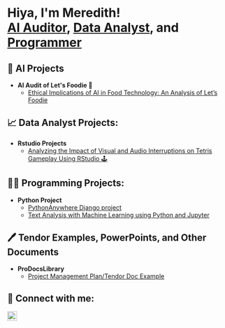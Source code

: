 <h1>Hiya, I'm Meredith! <br/><a href="https://github.com/MeredithSalois/AI-Projects">AI Auditor</a>, <a href="https://github.com/MeredithSalois/Data-Analyst">Data Analyst</a>, and <a href="https://github.com/MeredithSalois">Programmer</a>

<h2>🤖 AI Projects</h2>

- <b>AI Audit of Let's Foodie 🫛</b>
  - [Ethical Implications of AI in Food Technology: An Analysis of Let’s Foodie](https://github.com/MeredithSalois/AI-Projects)

<h2>📈 Data Analyst Projects:</h2>

- <b>Rstudio Projects</b>
  - [Analyzing the Impact of Visual and Audio Interruptions on Tetris Gameplay Using RStudio 🕹️](https://github.com/MeredithSalois/Rstudio-Project)
 
<h2>👨‍💻 Programming Projects:</h2>

- <b>Python Project</b>
  - [PythonAnywhere Django project](https://github.com/MeredithSalois/Django-Portfolio-Practice)
  - [Text Analysis with Machine Learning using Python and Jupyter](https://github.com/MeredithSalois/Text-Analysis-with-Machine-Learning)

<h2>🖊️ Tendor Examples, PowerPoints, and Other Documents</h2>

- <b>ProDocsLibrary</b>
  - [Project Management Plan/Tendor Doc Example](https://github.com/MeredithSalois/ProDocsLibrary/blob/main/Project%20Management%20Plan.pdf)

<h2> 🤳 Connect with me:</h2>

[<img align="left" alt="MeredithSalois | LinkedIn" width="22px" src="https://github.com/MeredithSalois/MeredithSalois/assets/127200950/890f3c31-8c8a-4a97-8840-c24f6a693edf" />][linkedin]

[linkedin]: https://linkedin.com/in/meredithsalois

